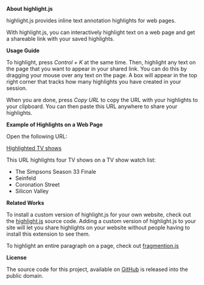 <b>About highlight.js</b>

highlight.js provides inline text annotation highlights for web pages.

With highlight.js, you can interactively highlight text on a web page and get a shareable link with your saved highlights.

<b>Usage Guide</b>

To highlight, press <i>Control + K</i> at the same time. Then, highlight any text on the page that you want to appear in your shared link. You can do this by dragging your mouse over any text on the page. A box will appear in the top right corner that tracks how many highlights you have created in your session.

When you are done, press <i>Copy URL</i> to copy the URL with your highlights to your clipboard. You can then paste this URL anywhere to share your highlights.

<b>Example of Highlights on a Web Page</b>

Open the following URL:

<a href="https://wiki.jamesg.blog/index.php?title=TV_Shows#w=t,The%20Simpsons%20Season%2033%20Finale,#text=Seinfeld,#text=Coronation%20Street,#text=Silicon%20Valley">Highlighted TV shows</a>

This URL highlights four TV shows on a TV show watch list:

- The Simpsons Season 33 Finale
- Seinfeld
- Coronation Street
- Silicon Valley

<b>Related Works</b>

To install a custom version of highlight.js for your own website, check out the <a href="https://github.com/capjamesg/highlight.js">highlight.js</a> source code. Adding a custom version of highlight.js to your site will let you share highlights on your website without people having to install this extension to see them.

To highlight an entire paragraph on a page, check out <a href="https://github.com/capjamesg/fragmention.js">fragmention.js</a>

<b>License</b>

The source code for this project, available on <a href="https://github.com/capjamesg/highlight.js">GitHub</a> is released into the public domain.
